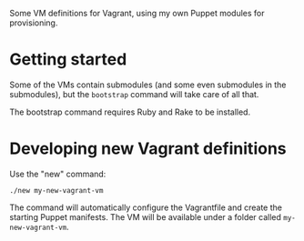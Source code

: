 Some VM definitions for Vagrant, using my own Puppet modules for provisioning.

Getting started
===============
Some of the VMs contain submodules (and some even submodules in the submodules), but the `bootstrap`  command will take care of all that.

The bootstrap command requires Ruby and Rake to be installed.

Developing new Vagrant definitions
==================================
Use the "new" command:

```
./new my-new-vagrant-vm
```

The command will automatically configure the Vagrantfile and create the starting Puppet manifests. The VM will be available under a folder called `my-new-vagrant-vm`.
